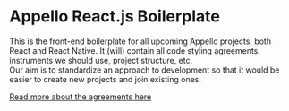 # Appello React.js Boilerplate

This is the front-end boilerplate for all upcoming Appello projects, both React and React Native. It (will) contain all code styling agreements, instruments we should use, project structure, etc.  
Our aim is to standardize an approach to development so that it would be easier to create new projects and join existing ones.

[Read more about the agreements here](https://gitlab.com/appello-self/appello-wiki/blob/master/wiki/react.md)
